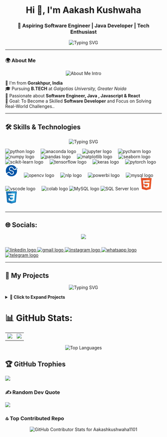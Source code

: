 <h1 align="center">Hi 👋, I'm Aakash Kushwaha</h1>
<h3 align="center">🚀 Aspiring Software Engineer | Java Developer | Tech Enthusiast</h3>

<p align="center">
  <img src="https://readme-typing-svg.demolab.com?font=Fira+Code&pause=1200&color=00F7FF&center=true&vCenter=true&width=600&lines=Welcome+to+my+GitHub!;Software+Engineer+%7C+Java+%7C+Springboot+%7C+Javascript;Let's+Build+Something+Great+Together!" alt="Typing SVG" />
</p>

---

### 🌍 About Me

<p align="center">
  <img src="https://readme-typing-svg.demolab.com?font=Fira+Code&pause=1200&color=00F7FF&center=true&vCenter=true&width=600&lines=Hi%2C+I'm+Aakash+from+Gorakhpur%2C+India.;Pursuing+B.Tech+at+Galgotias+University.;Passionate+about+Software+Engineer.;Java+Javascript+%26+React+Js." alt="About Me Intro" />
</p>

📍 I'm from **Gorakhpur, India**  
🎓 Pursuing **B.TECH** at *Galgotias University, Greater Noida*    
🧠 Passionate about **Software Engineer, Java , Javascript & React**  
🎯 Goal: To Become a Skilled **Software Developer** and Focus on Solving Real-World Challenges..

---

## 🛠️ Skills & Technologies

<p align="center">
  <img src="https://readme-typing-svg.demolab.com?font=Fira+Code&pause=1000&color=F7941D&center=true&vCenter=true&width=450&lines=Python+%F0%9F%90%8D;SQL+%F0%9F%93%9D;Machine+Learning+%E2%9C%94%EF%B8%8F;Deep+Learning+%F0%9F%A7%A0;Data+Visualization+%F0%9F%93%8A;NLP+%F0%9F%93%9A;Power+BI+%F0%9F%93%88;Pandas+%2F+NumPy+%2F+Seaborn" alt="Typing SVG" />
</p>
<div align="left">
  <!-- Core Tools -->
  <img src="https://cdn.jsdelivr.net/gh/devicons/devicon/icons/python/python-original.svg" height="40" alt="python logo" />
  <img width="12" />
  <img src="https://cdn.jsdelivr.net/gh/devicons/devicon/icons/anaconda/anaconda-original.svg" height="40" alt="anaconda logo" />
  <img width="12" />
  <img src="https://cdn.jsdelivr.net/gh/devicons/devicon/icons/jupyter/jupyter-original.svg" height="40" alt="jupyter logo" />
  <img width="12" />
  <img src="https://cdn.jsdelivr.net/gh/devicons/devicon/icons/pycharm/pycharm-original.svg" height="40" alt="pycharm logo" />
  <img width="12" />

  <!-- Data Analysis -->
  <img src="https://cdn.jsdelivr.net/gh/devicons/devicon/icons/java/java-original.svg" height="40" alt="numpy logo" />
  <img width="12" />
  <img src="https://cdn.jsdelivr.net/gh/devicons/devicon/icons/pandas/pandas-original.svg" height="40" alt="pandas logo" />
  <img width="12" />
  <img src="https://matplotlib.org/_static/images/logo2.svg" height="40" alt="matplotlib logo" />
  <img width="12" />
  <img src="https://seaborn.pydata.org/_static/logo-wide-lightbg.svg" height="40" alt="seaborn logo" />
  <img width="12" />

  <!-- Machine Learning / Deep Learning / NLP -->
  <img src="https://upload.wikimedia.org/wikipedia/commons/0/05/Scikit_learn_logo_small.svg" height="40" alt="scikit-learn logo" />
  <img width="12" />
  <img src="https://cdn.jsdelivr.net/gh/devicons/devicon/icons/tensorflow/tensorflow-original.svg" height="40" alt="tensorflow logo" />
  <img width="12" />
  <img src="https://upload.wikimedia.org/wikipedia/commons/a/ae/Keras_logo.svg" height="40" alt="keras logo" />
  <img width="12" />
  <img src="https://upload.wikimedia.org/wikipedia/commons/1/10/PyTorch_logo_icon.svg" height="40" alt="pytorch logo" />
  <img width="12" />
  <img src="https://raw.githubusercontent.com/scipy/scipy/main/doc/source/_static/logo.svg" height="40" alt="scipy logo" />
  <img width="12" />
  <img src="https://raw.githubusercontent.com/opencv/opencv/master/doc/opencv-logo.png" height="40" alt="opencv logo" />
  <img width="12" />
  <img src="https://img.icons8.com/color/48/artificial-intelligence.png" height="40" alt="nlp logo" />
  <img width="12" />

  <!-- Visualization & BI -->
  <img src="https://upload.wikimedia.org/wikipedia/commons/c/cf/New_Power_BI_Logo.svg" height="40" alt="powerbi logo" />
  <img width="12" />

  <!-- Storage & SQL -->
  <img src="https://cdn.jsdelivr.net/gh/devicons/devicon/icons/mysql/mysql-original.svg" height="40" alt="mysql logo" />
  <img width="12" />

  <!-- Development Tools -->
  <img src="https://cdn.jsdelivr.net/gh/devicons/devicon/icons/vscode/vscode-original.svg" height="40" alt="vscode logo" />
  <img width="12" />

  <!-- Cloud/Notebook -->
  <img src="https://colab.research.google.com/img/colab_favicon_256px.png" height="40" alt="colab logo" />
  <img src="https://www.mysql.com/common/logos/logo-mysql-170x115.png" height="40" alt="MySQL logo" />
  <img src="https://cdn-icons-png.flaticon.com/512/4248/4248443.png" height="40" alt="SQL Server Icon" />
  <img src="https://raw.githubusercontent.com/devicons/devicon/master/icons/html5/html5-original.svg" height="40" alt="HTML5 logo" />
  <img src="https://raw.githubusercontent.com/devicons/devicon/master/icons/css3/css3-original.svg" height="40" alt="CSS3 logo" />
</div>

###

---

## 🌐 Socials:
<div align="center">
  <img src="https://profile-counter.glitch.me/ Aakashkushwaha1101/count.svg?"  />
</div>

###

<div align="left">
  <a href="https://www.linkedin.com/in/aakash-kushwaha-4414aa2a3/" target="_blank">
    <img src="https://raw.githubusercontent.com/maurodesouza/profile-readme-generator/master/src/assets/icons/social/linkedin/default.svg" width="52" height="40" alt="linkedin logo" />
  </a>
  
  <a href="mailto:aakaashkumar898@gmail.com" target="_blank">
    <img src="https://raw.githubusercontent.com/maurodesouza/profile-readme-generator/master/src/assets/icons/social/gmail/default.svg" width="52" height="40" alt="gmail logo" />
  </a>
  
  <a href="https://instagram.com/0imaakash" target="_blank">
    <img src="https://raw.githubusercontent.com/maurodesouza/profile-readme-generator/master/src/assets/icons/social/instagram/default.svg" width="52" height="40" alt="instagram logo" />
  </a>
  
  <a href="https://wa.me/917800429281?text=Hello%2C%20I%20want%20to%20connect" target="_blank">
    <img src="https://raw.githubusercontent.com/maurodesouza/profile-readme-generator/master/src/assets/icons/social/whatsapp/default.svg" width="52" height="40" alt="whatsapp logo" />
  </a>
  
  <a href="http://t.me/Software_related" target="_blank">
    <img src="https://raw.githubusercontent.com/maurodesouza/profile-readme-generator/master/src/assets/icons/social/telegram/default.svg" width="52" height="40" alt="telegram logo" />
  </a>
</div>

---

## 🚀 My Projects

<p align="center">
  <img src="https://readme-typing-svg.demolab.com?font=Fira+Code&pause=1000&color=39FF14&center=true&vCenter=true&width=435&lines=Explore+My+Projects.;Built+With+Java+%2F+Springboot+%2F+%2F+js+React;Scroll+down+to+check+them+out!+%F0%9F%9A%80" alt="Typing SVG" />
</p>

<details>
  <summary><strong>📂 Click to Expand Projects</strong></summary><br>

### 📊 Frontend Projects

-  **Chat Application** — React , Firebase ,Database ,Firebase(Authentication) , Tailwindcss
-  **Vlc Media Player** — HTML , CSS , JAVASCRIPT  
-  **Weather Application** — React ,Tailwindcss 


### 📚 Backend Development

- 📚 **File Hider(Minor Project)** — Email Authentication via Otp using Java library , store data in db(sql)
 

### 🏆 Sports & Analytics

- 🏏 **IPL Winning Probability Predictor** — Real-time win prediction using match stats  

<br>
<p align="center">
  <img src="https://media.giphy.com/media/26tn33aiTi1jkl6H6/giphy.gif" width="200" />
  <img src="https://media.giphy.com/media/xT0xeJpnrWC4XWblEk/giphy.gif" width="200" />
</p>

</details>


# 📊 GitHub Stats:
<!-- GitHub Stats Section -->
<table>
  <tr>
    <td><img src="https://github-readme-stats.vercel.app/api?username=Aakashkushwaha1101&theme=radical&hide_border=false&include_all_commits=true&count_private=false" height="180px"/></td>
    <td><img src="https://nirzak-streak-stats.vercel.app/?user=Aakashkushwaha1101&theme=radical&hide_border=false" height="180px"/></td>
  </tr>
</table>

<!-- Top Languages -->
<p align="center">
  <img src="https://github-readme-stats.vercel.app/api/top-langs/?username=Aakashkushwaha1101&theme=radical&hide_border=false&layout=compact" alt="Top Languages" height = "180px" />
</p>


## 🏆 GitHub Trophies
![](https://github-profile-trophy.vercel.app/?username=Aakashkushwaha1101&theme=algolia&no-frame=false&no-bg=false&margin-w=4)


### ✍️ Random Dev Quote
![](https://quotes-github-readme.vercel.app/api?type=horizontal&theme=radical)

### 🔝 Top Contributed Repo
<p align="center">
  <img 
  src="https://github-contributor-stats.vercel.app/api?username=Aakashkushwaha1101&limit=5&theme=tokyonight&combine_all_yearly_contributions=true&nocache=true" 
  alt="GitHub Contributor Stats for Aakashkushwaha1101" 
/>
</p>

<!-- Proudly created with GPRM ( https://gprm.itsvg.in ) -->
